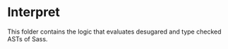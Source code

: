 # Interpret

This folder contains the logic that evaluates desugared and type checked ASTs of Sass. 
